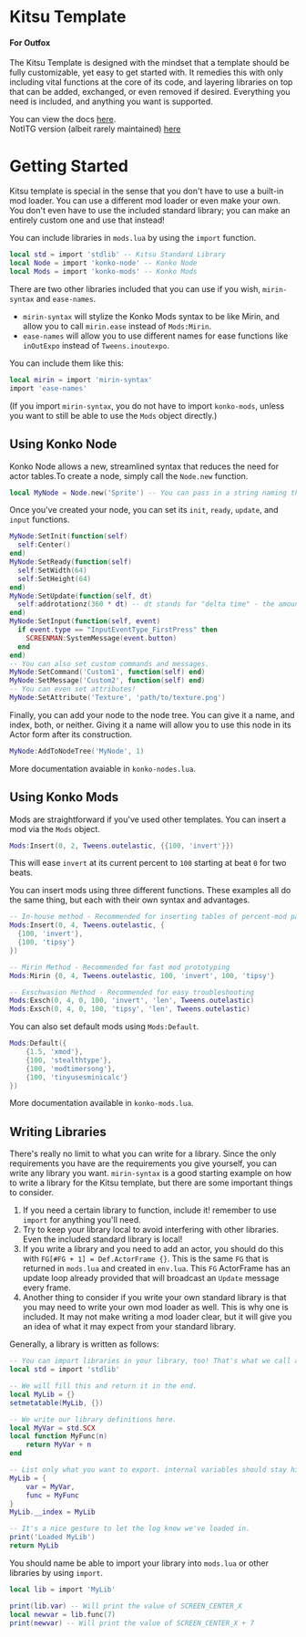 # Kitsu Template
#### For Outfox
The Kitsu Template is designed with the mindset that a template should be fully customizable, yet easy to get started with. It remedies this with only including vital functions at the core of its code, and layering libraries on top that can be added, exchanged, or even removed if desired. Everything you need is included, and anything you want is supported.

You can view the docs [here](https://tiny-foxes.github.io/kitsu-template).  
NotITG version (albeit rarely maintained) [here](https://github.com/sudospective/kitsu-template-notitg)

# Getting Started
Kitsu template is special in the sense that you don't have to use a built-in mod loader. You can use a different mod loader or even make your own. You don't even have to use the included standard library; you can make an entirely custom one and use that instead!

You can include libraries in `mods.lua` by using the `import` function.
```lua
local std = import 'stdlib' -- Kitsu Standard Library
local Node = import 'konko-node' -- Konko Node
local Mods = import 'konko-mods' -- Konko Mods
```

There are two other libraries included that you can use if you wish, `mirin-syntax` and `ease-names`.
- `mirin-syntax` will stylize the Konko Mods syntax to be like Mirin, and allow you to call `mirin.ease` instead of `Mods:Mirin`.
- `ease-names` will allow you to use different names for ease functions like `inOutExpo` instead of `Tweens.inoutexpo`.

You can include them like this:
```lua
local mirin = import 'mirin-syntax'
import 'ease-names'
```

(If you import `mirin-syntax`, you do not have to import `konko-mods`, unless you want to still be able to use the `Mods` object directly.)

## Using Konko Node
Konko Node allows a new, streamlined syntax that reduces the need for actor tables.To create a node, simply call the `Node.new` function.
```lua
local MyNode = Node.new('Sprite') -- You can pass in a string naming the type of Actor, or an entire Actor itself.
```
Once you've created your node, you can set its `init`, `ready`, `update`, and `input` functions.
```lua
MyNode:SetInit(function(self)
  self:Center()
end)
MyNode:SetReady(function(self)
  self:SetWidth(64)
  self:SetHeight(64)
end)
MyNode:SetUpdate(function(self, dt)
  self:addrotationz(360 * dt) -- dt stands for "delta time" - the amount of seconds since last frame.
end)
MyNode:SetInput(function(self, event)
  if event.type == "InputEventType_FirstPress" then
    SCREENMAN:SystemMessage(event.button)
  end
end)
-- You can also set custom commands and messages.
MyNode:SetCommand('Custom1', function(self) end)
MyNode:SetMessage('Custom2', function(self) end)
-- You can even set attributes!
MyNode:SetAttribute('Texture', 'path/to/texture.png')
```

Finally, you can add your node to the node tree. You can give it a name, and index, both, or neither. Giving it a name will allow you to use this node in its Actor form after its construction.
```lua
MyNode:AddToNodeTree('MyNode', 1)
```
More documentation avaiable in `konko-nodes.lua`.

## Using Konko Mods
Mods are straightforward if you've used other templates. You can insert a mod via the `Mods` object.

```lua
Mods:Insert(0, 2, Tweens.outelastic, {{100, 'invert'}})
```
This will ease `invert` at its current percent to `100` starting at beat `0` for two beats.

You can insert mods using three different functions. These examples all do the same thing, but each with their own syntax and advantages.
```lua
-- In-house method - Recommended for inserting tables of percent-mod pairs
Mods:Insert(0, 4, Tweens.outelastic, {
  {100, 'invert'},
  {100, 'tipsy'}
})

-- Mirin Method - Recommended for fast mod prototyping
Mods:Mirin {0, 4, Tweens.outelastic, 100, 'invert', 100, 'tipsy'}

-- Exschwasion Method - Recommended for easy troubleshooting
Mods:Exsch(0, 4, 0, 100, 'invert', 'len', Tweens.outelastic)
Mods:Exsch(0, 4, 0, 100, 'tipsy', 'len', Tweens.outelastic)
```

You can also set default mods using `Mods:Default`.
```lua
Mods:Default({
	{1.5, 'xmod'},
	{100, 'stealthtype'},
	{100, 'modtimersong'},
	{100, 'tinyusesminicalc'}
})
```

More documentation available in `konko-mods.lua`.

## Writing Libraries

There's really no limit to what you can write for a library. Since the only requirements you have are the requirements you give yourself, you can write any library you want. `mirin-syntax` is a good starting example on how to write a library for the Kitsu template, but there are some important things to consider.

1. If you need a certain library to function, include it! remember to use `import` for anything you'll need.
1. Try to keep your library local to avoid interfering with other libraries. Even the included standard library is local!
1. If you write a library and you need to add an actor, you should do this with `FG[#FG + 1] = Def.ActorFrame {}`. This is the same `FG` that is returned in `mods.lua` and created in `env.lua`. This `FG` ActorFrame has an update loop already provided that will broadcast an `Update` message every frame.
1. Another thing to consider if you write your own standard library is that you may need to write your own mod loader as well. This is why one is included. It may not make writing a mod loader clear, but it will give you an idea of what it may expect from your standard library.

Generally, a library is written as follows:
```lua
-- You can import libraries in your library, too! That's what we call a dependency.
local std = import 'stdlib'

-- We will fill this and return it in the end.
local MyLib = {}
setmetatable(MyLib, {})

-- We write our library definitions here.
local MyVar = std.SCX
local function MyFunc(n)
	return MyVar + n
end

-- List only what you want to export. internal variables should stay hidden to prevent other things from messing with them.
MyLib = {
	var = MyVar,
	func = MyFunc
}
MyLib.__index = MyLib

-- It's a nice gesture to let the log know we've loaded in.
print('Loaded MyLib')
return MyLib
```

You should name be able to import your library into `mods.lua` or other libraries by using `import`.
```lua
local lib = import 'MyLib'

print(lib.var) -- Will print the value of SCREEN_CENTER_X
local newvar = lib.func(7)
print(newvar) -- Will print the value of SCREEN_CENTER_X + 7
```
